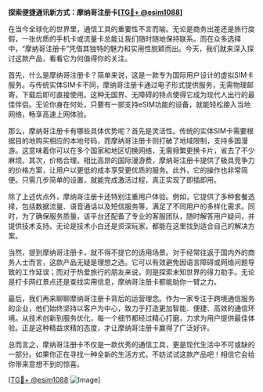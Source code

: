 **探索便捷通讯新方式：摩纳哥注册卡[[TG💪+ @esim1088](https://t.me/s/esim1088)]**

在当今全球化的世界里，通信工具的重要性不言而喻。无论是商务出差还是旅行度假，一张优质的手机卡或流量卡总能让我们随时随地保持联系。而在众多选择中，“摩纳哥注册卡”凭借其独特的魅力和实用性脱颖而出。今天，我们就来深入探讨这款产品，看看它为何值得你的关注。

首先，什么是摩纳哥注册卡？简单来说，这是一款专为国际用户设计的虚拟SIM卡服务。与传统实体SIM卡不同，摩纳哥注册卡通过电子形式提供服务，无需物理邮寄，下载后即可直接使用。这种无国界、无障碍的特点使得它成为现代人出行的最佳伴侣。无论你身在何处，只要有一部支持eSIM功能的设备，就能轻松接入当地网络，畅享高速上网体验。

那么，摩纳哥注册卡有哪些具体优势呢？首先是灵活性。传统的实体SIM卡需要根据目的地购买相应的本地号码，而摩纳哥注册卡则打破了地域限制，支持多国漫游。这意味着你可以在多个国家和地区切换网络，无需频繁更换卡片，省去了不少麻烦。其次，价格合理。相比高昂的国际漫游费，摩纳哥注册卡提供了极具竞争力的价格方案，让用户以更低的成本享受更优质的服务。此外，它的操作也非常简便。只需几步简单的设置，就能完成激活过程，真正实现了即插即用。

除了上述优点外，摩纳哥注册卡还特别注重用户体验。例如，它提供了多种套餐选择，包括数据流量、语音通话以及短信服务等，满足了不同用户的多样化需求。同时，为了确保服务质量，该平台还配备了专业的客服团队，随时解答用户疑问，并提供技术支持。无论是技术小白还是资深玩家，都能在这里找到适合自己的解决方案。

当然，提到摩纳哥注册卡，就不得不提它的适用场景。对于经常往返于国内外的商务人士而言，这款产品无疑是理想之选。它可以有效避免因语言障碍或网络问题导致的工作延误；而对于热爱旅行的朋友来说，则是探索未知世界的得力助手。无论是打卡网红景点还是查找实用信息，摩纳哥注册卡都能助你一臂之力。

最后，我们再来聊聊摩纳哥注册卡背后的运营理念。作为一家专注于跨境通信服务的企业，他们始终坚持以客户为中心，致力于打造更加智能、便捷、高效的通信环境。从技术创新到服务优化，每一个细节都经过精心打磨，力求为用户提供最佳体验。正是这种精益求精的态度，才让摩纳哥注册卡赢得了广泛好评。

总而言之，摩纳哥注册卡不仅是一款优秀的通信工具，更是现代生活中不可或缺的一部分。如果你正在寻找一种全新的生活方式，不妨试试这款产品吧！相信它会给你带来意想不到的惊喜。

[[TG💪+ @esim1088](https://t.me/s/esim1088) ![Image](https://i.postimg.cc/4NQfJmqS/Snipaste-2025-05-13-00-14-12.png)]